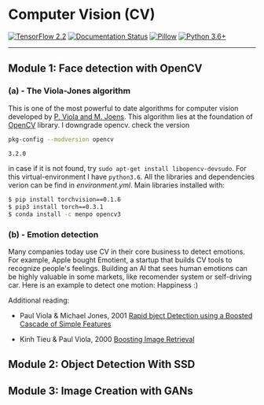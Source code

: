 # Computer Vision (CV)

[![TensorFlow 2.2](https://img.shields.io/badge/TensorFlow-2.2-FF6F00?logo=tensorflow)](https://github.com/tensorflow/tensorflow/releases/tag/v2.2.0) [![Documentation Status](https://readthedocs.org/projects/tensorflow-object-detection-api-tutorial/badge/?version=latest)](http://tensorflow-object-detection-api-tutorial.readthedocs.io/en/latest/?badge=latest)
[![Pillow](https://readthedocs.org/projects/pillow/badge/?version=latest)](https://pillow.readthedocs.io/?badge=latest)
[![Python 3.6+](https://img.shields.io/badge/python-3.6-blue.svg)](https://www.python.org/downloads/release/python-360/)

---

## Module 1: Face detection with OpenCV
### (a) - The Viola-Jones algorithm 
This is one of the most powerful to date algorithms for computer vision developed by [P. Viola and M. Joens](http://citeseerx.ist.psu.edu/viewdoc/download?doi=10.1.1.10.6807&rep=rep1&type=pdf). This algorithm lies at the foundation of [OpenCV](https://github.com/opencv/opencv) library. I downgrade opencv. check the version

```bash
pkg-config --modversion opencv

3.2.0
```
in case if it is not found, try `sudo apt-get install libopencv-devsudo`. For this virtual-environment I have `python3.6`. All the libraries and dependencies verion can be find in *environment.yml*. Main libraries installed with:

```bash 
$ pip install torchvision==0.1.6
$ pip3 install torch==0.3.1
$ conda install -c menpo opencv3

```

### (b) - Emotion detection
Many companies today use CV in their core business to detect emotions. For example, Apple bought Emotient, a startup that builds CV tools to recognize people's feelings.
Building an AI that sees human emotions can be highly valuable in some markets, like recomender system or self-driving car. Here is an example to detect one motion: Happiness :) 





Additional reading:

- Paul Viola & Michael Jones, 2001 [Rapid bject Detection using a Boosted Cascade of Simple Features](http://citeseerx.ist.psu.edu/viewdoc/download?doi=10.1.1.10.6807&rep=rep1&type=pdf)

- Kinh Tieu & Paul Viola, 2000 [Boosting Image Retrieval](http://citeseerx.ist.psu.edu/viewdoc/download?doi=10.1.1.136.2419&rep=rep1&type=pdf)    


## Module 2: Object Detection With SSD


## Module 3: Image Creation with GANs
